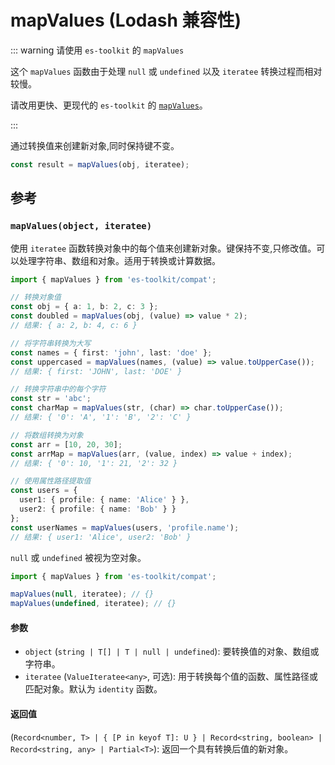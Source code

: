 # mapValues (Lodash 兼容性)

::: warning 请使用 `es-toolkit` 的 `mapValues`

这个 `mapValues` 函数由于处理 `null` 或 `undefined` 以及 `iteratee` 转换过程而相对较慢。

请改用更快、更现代的 `es-toolkit` 的 [`mapValues`](../../object/mapValues.md)。

:::

通过转换值来创建新对象,同时保持键不变。

```typescript
const result = mapValues(obj, iteratee);
```

## 参考

### `mapValues(object, iteratee)`

使用 `iteratee` 函数转换对象中的每个值来创建新对象。键保持不变,只修改值。可以处理字符串、数组和对象。适用于转换或计算数据。

```typescript
import { mapValues } from 'es-toolkit/compat';

// 转换对象值
const obj = { a: 1, b: 2, c: 3 };
const doubled = mapValues(obj, (value) => value * 2);
// 结果: { a: 2, b: 4, c: 6 }

// 将字符串转换为大写
const names = { first: 'john', last: 'doe' };
const uppercased = mapValues(names, (value) => value.toUpperCase());
// 结果: { first: 'JOHN', last: 'DOE' }

// 转换字符串中的每个字符
const str = 'abc';
const charMap = mapValues(str, (char) => char.toUpperCase());
// 结果: { '0': 'A', '1': 'B', '2': 'C' }

// 将数组转换为对象
const arr = [10, 20, 30];
const arrMap = mapValues(arr, (value, index) => value + index);
// 结果: { '0': 10, '1': 21, '2': 32 }

// 使用属性路径提取值
const users = {
  user1: { profile: { name: 'Alice' } },
  user2: { profile: { name: 'Bob' } }
};
const userNames = mapValues(users, 'profile.name');
// 结果: { user1: 'Alice', user2: 'Bob' }
```

`null` 或 `undefined` 被视为空对象。

```typescript
import { mapValues } from 'es-toolkit/compat';

mapValues(null, iteratee); // {}
mapValues(undefined, iteratee); // {}
```

#### 参数

- `object` (`string | T[] | T | null | undefined`): 要转换值的对象、数组或字符串。
- `iteratee` (`ValueIteratee<any>`, 可选): 用于转换每个值的函数、属性路径或匹配对象。默认为 `identity` 函数。

#### 返回值

(`Record<number, T> | { [P in keyof T]: U } | Record<string, boolean> | Record<string, any> | Partial<T>`): 返回一个具有转换后值的新对象。
